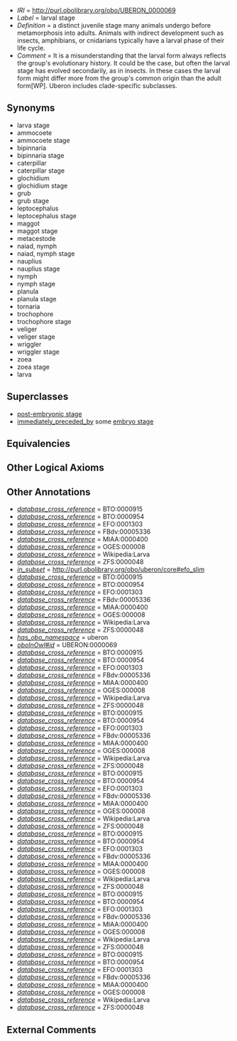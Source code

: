  * *IRI* = http://purl.obolibrary.org/obo/UBERON_0000069
 * *Label* = larval stage
 * *Definition* = a distinct juvenile stage many animals undergo before metamorphosis into adults. Animals with indirect development such as insects, amphibians, or cnidarians typically have a larval phase of their life cycle.
 * *Comment* = It is a misunderstanding that the larval form always reflects the group's evolutionary history. It could be the case, but often the larval stage has evolved secondarily, as in insects. In these cases the larval form might differ more from the group's common origin than the adult form[WP]. Uberon includes clade-specific subclasses.

## Synonyms

 * larva stage
 * ammocoete
 * ammocoete stage
 * bipinnaria
 * bipinnaria stage
 * caterpillar
 * caterpillar stage
 * glochidium
 * glochidium stage
 * grub
 * grub stage
 * leptocephalus
 * leptocephalus stage
 * maggot
 * maggot stage
 * metacestode
 * naiad, nymph
 * naiad, nymph stage
 * nauplius
 * nauplius stage
 * nymph
 * nymph stage
 * planula
 * planula stage
 * tornaria
 * trochophore
 * trochophore stage
 * veliger
 * veliger stage
 * wriggler
 * wriggler stage
 * zoea
 * zoea stage
 * larva

## Superclasses

 * [post-embryonic stage](../../UBERON/92/UBERON_0000092.md)
 * [immediately_preceded_by](../../RO/87/RO_0002087.md) some [embryo stage](../../UBERON/68/UBERON_0000068.md)

## Equivalencies


## Other Logical Axioms


## Other Annotations

 * *[database_cross_reference](../../ef/oboInOwl#hasDbXref.md)* = BTO:0000915
 * *[database_cross_reference](../../ef/oboInOwl#hasDbXref.md)* = BTO:0000954
 * *[database_cross_reference](../../ef/oboInOwl#hasDbXref.md)* = EFO:0001303
 * *[database_cross_reference](../../ef/oboInOwl#hasDbXref.md)* = FBdv:00005336
 * *[database_cross_reference](../../ef/oboInOwl#hasDbXref.md)* = MIAA:0000400
 * *[database_cross_reference](../../ef/oboInOwl#hasDbXref.md)* = OGES:000008
 * *[database_cross_reference](../../ef/oboInOwl#hasDbXref.md)* = Wikipedia:Larva
 * *[database_cross_reference](../../ef/oboInOwl#hasDbXref.md)* = ZFS:0000048
 * *[in_subset](../../et/oboInOwl#inSubset.md)* = http://purl.obolibrary.org/obo/uberon/core#efo_slim
 * *[database_cross_reference](../../ef/oboInOwl#hasDbXref.md)* = BTO:0000915
 * *[database_cross_reference](../../ef/oboInOwl#hasDbXref.md)* = BTO:0000954
 * *[database_cross_reference](../../ef/oboInOwl#hasDbXref.md)* = EFO:0001303
 * *[database_cross_reference](../../ef/oboInOwl#hasDbXref.md)* = FBdv:00005336
 * *[database_cross_reference](../../ef/oboInOwl#hasDbXref.md)* = MIAA:0000400
 * *[database_cross_reference](../../ef/oboInOwl#hasDbXref.md)* = OGES:000008
 * *[database_cross_reference](../../ef/oboInOwl#hasDbXref.md)* = Wikipedia:Larva
 * *[database_cross_reference](../../ef/oboInOwl#hasDbXref.md)* = ZFS:0000048
 * *[has_obo_namespace](../../ce/oboInOwl#hasOBONamespace.md)* = uberon
 * *[oboInOwl#id](../../id/oboInOwl#id.md)* = UBERON:0000069
 * *[database_cross_reference](../../ef/oboInOwl#hasDbXref.md)* = BTO:0000915
 * *[database_cross_reference](../../ef/oboInOwl#hasDbXref.md)* = BTO:0000954
 * *[database_cross_reference](../../ef/oboInOwl#hasDbXref.md)* = EFO:0001303
 * *[database_cross_reference](../../ef/oboInOwl#hasDbXref.md)* = FBdv:00005336
 * *[database_cross_reference](../../ef/oboInOwl#hasDbXref.md)* = MIAA:0000400
 * *[database_cross_reference](../../ef/oboInOwl#hasDbXref.md)* = OGES:000008
 * *[database_cross_reference](../../ef/oboInOwl#hasDbXref.md)* = Wikipedia:Larva
 * *[database_cross_reference](../../ef/oboInOwl#hasDbXref.md)* = ZFS:0000048
 * *[database_cross_reference](../../ef/oboInOwl#hasDbXref.md)* = BTO:0000915
 * *[database_cross_reference](../../ef/oboInOwl#hasDbXref.md)* = BTO:0000954
 * *[database_cross_reference](../../ef/oboInOwl#hasDbXref.md)* = EFO:0001303
 * *[database_cross_reference](../../ef/oboInOwl#hasDbXref.md)* = FBdv:00005336
 * *[database_cross_reference](../../ef/oboInOwl#hasDbXref.md)* = MIAA:0000400
 * *[database_cross_reference](../../ef/oboInOwl#hasDbXref.md)* = OGES:000008
 * *[database_cross_reference](../../ef/oboInOwl#hasDbXref.md)* = Wikipedia:Larva
 * *[database_cross_reference](../../ef/oboInOwl#hasDbXref.md)* = ZFS:0000048
 * *[database_cross_reference](../../ef/oboInOwl#hasDbXref.md)* = BTO:0000915
 * *[database_cross_reference](../../ef/oboInOwl#hasDbXref.md)* = BTO:0000954
 * *[database_cross_reference](../../ef/oboInOwl#hasDbXref.md)* = EFO:0001303
 * *[database_cross_reference](../../ef/oboInOwl#hasDbXref.md)* = FBdv:00005336
 * *[database_cross_reference](../../ef/oboInOwl#hasDbXref.md)* = MIAA:0000400
 * *[database_cross_reference](../../ef/oboInOwl#hasDbXref.md)* = OGES:000008
 * *[database_cross_reference](../../ef/oboInOwl#hasDbXref.md)* = Wikipedia:Larva
 * *[database_cross_reference](../../ef/oboInOwl#hasDbXref.md)* = ZFS:0000048
 * *[database_cross_reference](../../ef/oboInOwl#hasDbXref.md)* = BTO:0000915
 * *[database_cross_reference](../../ef/oboInOwl#hasDbXref.md)* = BTO:0000954
 * *[database_cross_reference](../../ef/oboInOwl#hasDbXref.md)* = EFO:0001303
 * *[database_cross_reference](../../ef/oboInOwl#hasDbXref.md)* = FBdv:00005336
 * *[database_cross_reference](../../ef/oboInOwl#hasDbXref.md)* = MIAA:0000400
 * *[database_cross_reference](../../ef/oboInOwl#hasDbXref.md)* = OGES:000008
 * *[database_cross_reference](../../ef/oboInOwl#hasDbXref.md)* = Wikipedia:Larva
 * *[database_cross_reference](../../ef/oboInOwl#hasDbXref.md)* = ZFS:0000048
 * *[database_cross_reference](../../ef/oboInOwl#hasDbXref.md)* = BTO:0000915
 * *[database_cross_reference](../../ef/oboInOwl#hasDbXref.md)* = BTO:0000954
 * *[database_cross_reference](../../ef/oboInOwl#hasDbXref.md)* = EFO:0001303
 * *[database_cross_reference](../../ef/oboInOwl#hasDbXref.md)* = FBdv:00005336
 * *[database_cross_reference](../../ef/oboInOwl#hasDbXref.md)* = MIAA:0000400
 * *[database_cross_reference](../../ef/oboInOwl#hasDbXref.md)* = OGES:000008
 * *[database_cross_reference](../../ef/oboInOwl#hasDbXref.md)* = Wikipedia:Larva
 * *[database_cross_reference](../../ef/oboInOwl#hasDbXref.md)* = ZFS:0000048
 * *[database_cross_reference](../../ef/oboInOwl#hasDbXref.md)* = BTO:0000915
 * *[database_cross_reference](../../ef/oboInOwl#hasDbXref.md)* = BTO:0000954
 * *[database_cross_reference](../../ef/oboInOwl#hasDbXref.md)* = EFO:0001303
 * *[database_cross_reference](../../ef/oboInOwl#hasDbXref.md)* = FBdv:00005336
 * *[database_cross_reference](../../ef/oboInOwl#hasDbXref.md)* = MIAA:0000400
 * *[database_cross_reference](../../ef/oboInOwl#hasDbXref.md)* = OGES:000008
 * *[database_cross_reference](../../ef/oboInOwl#hasDbXref.md)* = Wikipedia:Larva
 * *[database_cross_reference](../../ef/oboInOwl#hasDbXref.md)* = ZFS:0000048

## External Comments

